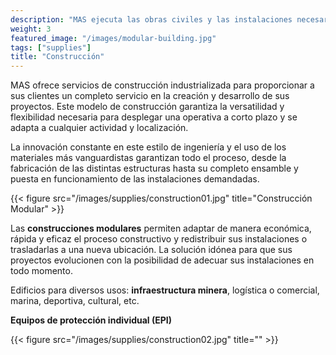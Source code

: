 ```yaml
---
description: "MAS ejecuta las obras civiles y las instalaciones necesarias para su proyecto, así como las obras de refuerzo y rehabilitación."
weight: 3
featured_image: "/images/modular-building.jpg"
tags: ["supplies"]
title: "Construcción"
---
```

MAS ofrece servicios de construcción industrializada para proporcionar a sus clientes un completo servicio en la creación y desarrollo de sus proyectos. Este modelo de construcción garantiza la versatilidad y flexibilidad necesaria para desplegar una operativa a corto plazo y se adapta a cualquier actividad y localización.

La innovación constante en este estilo de ingeniería y el uso de los materiales más vanguardistas garantizan todo el proceso, desde la fabricación de las distintas estructuras hasta su completo ensamble y puesta en funcionamiento de las instalaciones demandadas.

{{< figure src="/images/supplies/construction01.jpg" title="Construcción Modular" >}}

Las **construcciones modulares** permiten adaptar de manera económica, rápida y eficaz el proceso constructivo y redistribuir sus instalaciones o trasladarlas a una nueva ubicación. La solución idónea para que sus proyectos evolucionen con la posibilidad de adecuar sus instalaciones en todo momento.

Edificios para diversos usos: **infraestructura minera**, logística o comercial, marina, deportiva, cultural, etc.

**Equipos de protección individual (EPI)**

{{< figure src="/images/supplies/construction02.jpg" title="" >}}
